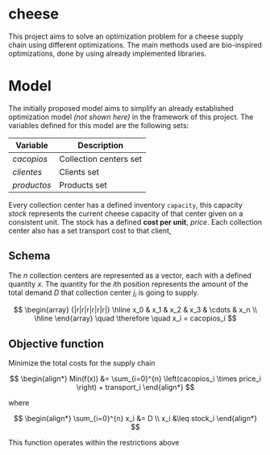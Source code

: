 # cheese
This project aims to solve an optimization problem for a cheese supply chain using different optimizations.
The main methods used are bio-inspired optimizations, done by using already implemented libraries.

# Model
The initially proposed model aims to simplify an already established optimization model *(not shown here)* in the framework of this project.
The variables defined for this model are the following sets:

| **Variable** | **Description**        |
|--------------|------------------------|
| $cacopios$   | Collection centers set |
| $clientes$   | Clients set            |
| $productos$  | Products set           |

Every collection center has a defined inventory `capacity`, this capacity $` stock `$ represents the current cheese capacity of that center given on a consistent unit.
The stock has a defined **cost per unit**, $` price `$.
Each collection center also has a set transport cost to that client,  

## Schema
The $` n `$ collection centers are represented as a vector, each with a defined quantity $` x `$.
The quantity for the $`i`$th position represents the amount of the total demand $` D `$ that collection center $` j_i `$ is going to supply.

$$
\begin{array} {|r|r|r|r|r|r|}
    \hline x_0 & x_1 & x_2 & x_3 & \cdots & x_n \\
    \hline
\end{array}
\quad \therefore \quad x_i = cacopios_i
$$

## Objective function
Minimize the total costs for the supply chain

$$
\begin{align*}
Min(f(x)) &= \sum_{i=0}^{n} \left(cacopios_i \times price_i \right) + transport_i 
\end{align*}
$$

where

$$
\begin{align*}
\sum_{i=0}^{n} x_i &= D \\
x_i &\leq stock_i
\end{align*}
$$

This function operates within the restrictions above


